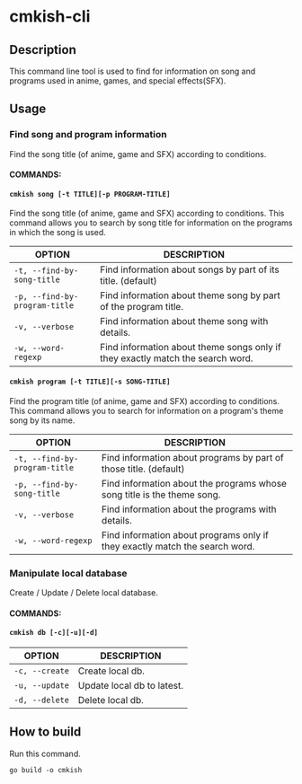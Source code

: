 # cmkish-cli

## Description
This command line tool is used to find for information on song and programs used in anime, games, and special effects(SFX).

## Usage

### Find song and program information

Find the song title (of anime, game and SFX) according to conditions.

#### COMMANDS:

#### `cmkish song [-t TITLE][-p PROGRAM-TITLE]`
Find the song title (of anime, game and SFX) according to conditions.
This command allows you to search by song title for information on the programs in which the song is used.

| OPTION | DESCRIPTION |
| ---- | ---- |
| `-t, --find-by-song-title` | Find information about songs by part of its title. (default) |
| `-p, --find-by-program-title` | Find information about theme song by part of the program title. |
| `-v, --verbose` | Find information about theme song with details. |
| `-w, --word-regexp` | Find information about theme songs only if they exactly match the search word. |

#### `cmkish program [-t TITLE][-s SONG-TITLE]`
Find the program title (of anime, game and SFX) according to conditions.
This command allows you to search for information on a program's theme song by its name.

| OPTION | DESCRIPTION |
| ---- | ---- |
| `-t, --find-by-program-title` | Find information about programs by part of those title. (default) |
| `-p, --find-by-song-title` | Find information about the programs whose song title is the theme song. |
| `-v, --verbose` | Find information about the programs with details. |
| `-w, --word-regexp` | Find information about programs only if they exactly match the search word. |

### Manipulate local database

Create / Update / Delete local database.

#### COMMANDS:

#### `cmkish db [-c][-u][-d]`

| OPTION | DESCRIPTION |
| ---- | ---- |
| `-c, --create` | Create local db. |
| `-u, --update` | Update local db to latest. |
| `-d, --delete` | Delete local db. |

## How to build
Run this command.
```
go build -o cmkish
```